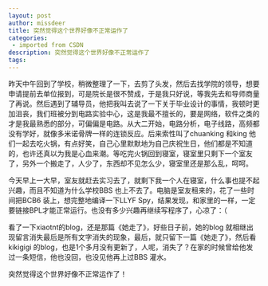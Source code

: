 ```yaml
---
layout: post
author: missdeer
title: 突然觉得这个世界好像不正常运作了
categories: 
 - imported from CSDN
description: 突然觉得这个世界好像不正常运作了
tags: 
---
```


昨天中午回到了学校，稍微整理了一下，去剪了头发，然后去找学院的领导，想要申请提前去单位报到，可是院长是很不赞成，于是我只好说，等我先去和导师商量了再说。然后遇到了辅导员，他把我叫去说了一下关于毕业设计的事情，我顿时更加沮丧，我们班被分到电路实验中心，这是我最不擅长的，要是网络，软件之类的才是我最熟悉的部分，可偏偏是电路。从大二开始，电路分析，电子线路，高频都没有学好，就像多米诺骨牌一样的连锁反应。后来索性叫了chuanking 和king 他们一起去吃火锅，有点好笑，自己心里默默地为自己庆祝生日，他们都是不知道的，也许还真以为我是心血来潮。等吃完火锅回到寝室，寝室里只剩下一个室友了，另外一个搬走了，人少了，东西却不见怎么少，寝室里还是那么乱，呵呵。

今天早上一大早，室友就赶去实习去了，就剩下我一个人在寝室，什么事也提不起兴趣，而且不知道为什么学校BBS 也上不去了。电脑是室友租来的，花了一些时间把BCB6 装上，想完整地编译一下LLYF Spy，结果发现，和家里的一样，一定要链接BPL才能正常运行。也没有多少兴趣再继续写程序了，心凉了：（

看了一下xiaotnt的blog，还是那篇《她走了》，好些日子前，她的blog 就相继出现留言消失最后是所有文字消失的现象，最后，就只留下一篇《她走了》，然后看kikigigi 的blog，也是1个多月没有更新了，人呢，消失了？在家的时候曾给他发过一条短信，他也没回，也没见他再上过BBS 灌水。

突然觉得这个世界好像不正常运作了！
